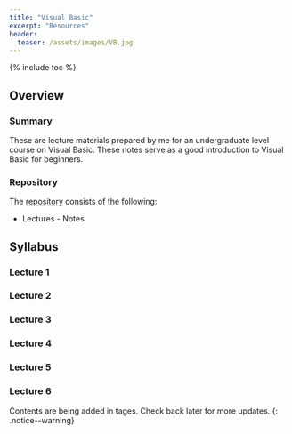 ```yaml
---
title: "Visual Basic"
excerpt: "Resources"
header:
  teaser: /assets/images/VB.jpg
---
```


{% include toc %}

## Overview

### Summary
These are lecture materials prepared by me for an undergraduate level course on Visual Basic. These notes serve as a good introduction to Visual Basic for beginners.

### Repository
The [repository](https://github.com/Valliammai-Subramanian/Visual-Basic) consists of the following: 
* Lectures - Notes

## Syllabus
### Lecture 1
### Lecture 2
### Lecture 3
### Lecture 4
### Lecture 5
### Lecture 6

Contents are being added in tages. Check back later for more updates.
{: .notice--warning}
